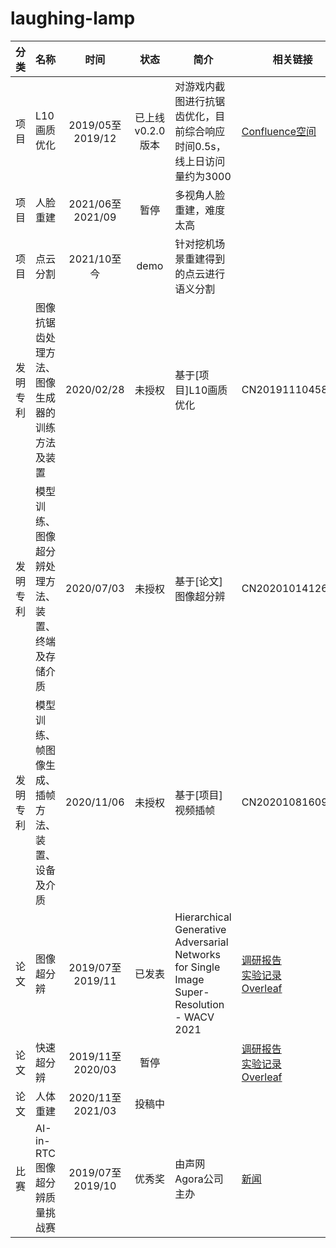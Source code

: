 # laughing-lamp

| 分类 | 名称 | 时间 | 状态 | 简介 | 相关链接 |
| :------: | ------ | :------: | :------: | ------ | ------ |
| 项目 | L10画质优化 | 2019/05至2019/12 | 已上线v0.2.0版本 | 对游戏内截图进行抗锯齿优化，目前综合响应时间0.5s，线上日访问量约为3000 | [Confluence空间](https://confluence.leihuo.netease.com/pages/viewpage.action?pageId=21225526) |
| 项目 | 人脸重建 | 2021/06至2021/09 | 暂停 | 多视角人脸重建，难度太高 | |
| 项目 | 点云分割 | 2021/10至今 | demo | 针对挖机场景重建得到的点云进行语义分割 | |
| 发明专利 | 图像抗锯齿处理方法、图像生成器的训练方法及装置 | 2020/02/28 | 未授权 | 基于[项目]L10画质优化 | CN201911104587.X |
| 发明专利 | 模型训练、图像超分辨处理方法、装置、终端及存储介质 | 2020/07/03 | 未授权 | 基于[论文]图像超分辨 | CN202010141266.3 |
| 发明专利 | 模型训练、帧图像生成、插帧方法、装置、设备及介质 | 2020/11/06 | 未授权 | 基于[项目]视频插帧 | CN202010816094.5 |
| 论文 | 图像超分辨 | 2019/07至2019/11 | 已发表 | Hierarchical Generative Adversarial Networks for Single Image Super-Resolution - WACV 2021 | [调研报告](https://confluence.leihuo.netease.com/pages/viewpage.action?pageId=24014629)<br>[实验记录](https://confluence.leihuo.netease.com/pages/viewpage.action?pageId=27639399)<br>[Overleaf](https://www.overleaf.com/read/xfpfgvvqkkkp) |
| 论文 | 快速超分辨 | 2019/11至2020/03 | 暂停 | | [调研报告](FastAccurateLightweight.md)<br>[实验记录](https://confluence.leihuo.netease.com/pages/viewpage.action?pageId=34194235)<br>[Overleaf](https://www.overleaf.com/read/yqcqcgjfvyfq) |
| 论文 | 人体重建 | 2020/11至2021/03 | 投稿中 | | |
| 比赛 | AI-in-RTC图像超分辨质量挑战赛 | 2019/07至2019/10 | 优秀奖 | 由声网Agora公司主办 | [新闻](https://mp.weixin.qq.com/s/HA36s88S5PsUxjzhHkYKiQ) |
